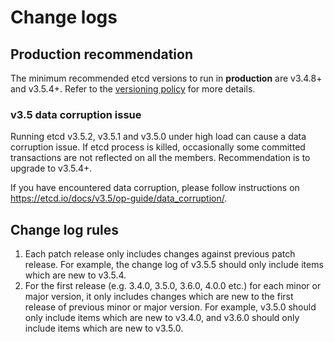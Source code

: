 # Change logs

## Production recommendation

The minimum recommended etcd versions to run in **production** are v3.4.8+ and v3.5.4+. Refer to the [versioning policy](https://etcd.io/docs/v3.5/op-guide/versioning/) for more details.

### v3.5 data corruption issue 

Running etcd v3.5.2, v3.5.1 and v3.5.0 under high load can cause a data corruption issue.
If etcd process is killed, occasionally some committed transactions are not reflected on all the members.
Recommendation is to upgrade to v3.5.4+.

If you have encountered data corruption, please follow instructions on https://etcd.io/docs/v3.5/op-guide/data_corruption/.

## Change log rules
1. Each patch release only includes changes against previous patch release.
For example, the change log of v3.5.5 should only include items which are new to v3.5.4.
2. For the first release (e.g. 3.4.0, 3.5.0, 3.6.0, 4.0.0 etc.) for each minor or major 
version, it only includes changes which are new to the first release of previous minor
or major version. For example, v3.5.0 should only include items which are new to v3.4.0,
and v3.6.0 should only include items which are new to v3.5.0.
